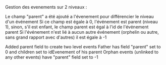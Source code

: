 Gestion des evenements sur 2 niveaux : 

Le champ "parent" a été ajouté a l'évenement pour différencier le niveau d'un événement
Si ce champ est égale à 0, l'événement est parent (niveau 1), sinon, s'il est enfant, le champ parent est égal à l'id de l'événement parent
Si l'événement n'est lié à aucun autre événement (orphelin ou autre, sans grand rapport avec d'autres) il est égale à -1


Added parent field to create two level events
Father has field "parent" set to 0 and children set to idEvenement of his parent
Orphan events (unlinked to any other events) have "parent" field set to -1
